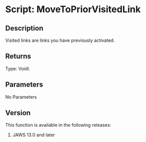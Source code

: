 # Script: MoveToPriorVisitedLink

## Description

Visited links are links you have previously activated.

## Returns

Type: Void\

## Parameters

No Parameters

## Version

This function is available in the following releases:

1.  JAWS 13.0 and later
